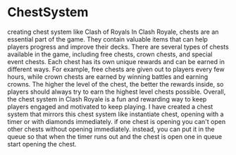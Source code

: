 # ChestSystem
creating chest system like Clash of Royals
In Clash Royale, chests are an essential part of the game. They contain valuable items that can help players progress and improve their decks. There are several types of chests available in the game, including free chests, crown chests, and special event chests. Each chest has its own unique rewards and can be earned in different ways. For example, free chests are given out to players every few hours, while crown chests are earned by winning battles and earning crowns. The higher the level of the chest, the better the rewards inside, so players should always try to earn the highest level chests possible. Overall, the chest system in Clash Royale is a fun and rewarding way to keep players engaged and motivated to keep playing.
I have created a chest system that mirrors this chest system like instantiate chest, opening with a timer or with diamonds immediately. if one chest is opening you can't open other chests without opening immediately. instead, you can put it in the queue so that when the timer runs out and the chest is open one in queue start opening the chest.
